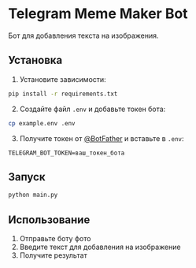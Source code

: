 # Telegram Meme Maker Bot

Бот для добавления текста на изображения.

## Установка

1. Установите зависимости:
```bash
pip install -r requirements.txt
```

2. Создайте файл `.env` и добавьте токен бота:
```bash
cp example.env .env
```

3. Получите токен от [@BotFather](https://t.me/botfather) и вставьте в `.env`:
```
TELEGRAM_BOT_TOKEN=ваш_токен_бота
```

## Запуск

```bash
python main.py
```

## Использование

1. Отправьте боту фото
2. Введите текст для добавления на изображение
3. Получите результат
